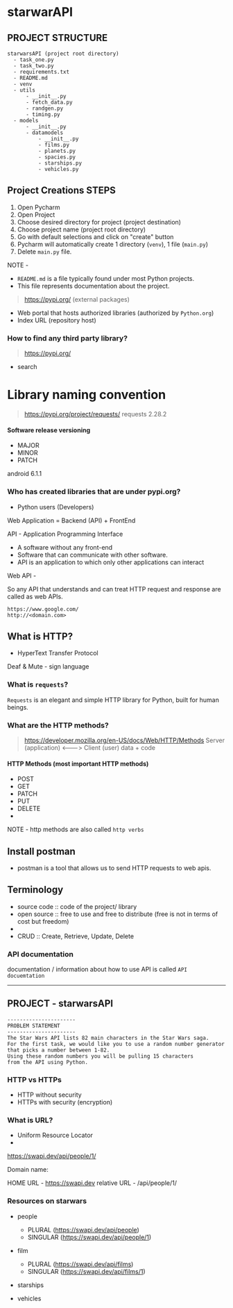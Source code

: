 # starwarAPI


## PROJECT STRUCTURE

```
starwarsAPI (project root directory)
  - task_one.py 
  - task_two.py
  - requirements.txt
  - README.md 
  - venv  
  - utils
      - __init__.py
      - fetch_data.py
      - randgen.py
      - timing.py
  - models
      - __init__.py
      - datamodels
          - __init__.py
          - films.py
          - planets.py 
          - spacies.py
          - starships.py
          - vehicles.py
```




## Project Creations STEPS

1. Open Pycharm
2. Open Project
3. Choose desired directory for project (project destination)
4. Choose project name (project root directory)
5. Go with default selections and click on "create" button
6. Pycharm will automatically create 1 directory (`venv`), 1 file (`main.py`)
7. Delete `main.py` file.


NOTE - 

- `README.md` is a file typically found under most Python projects.
- This file represents documentation about the project.


> https://pypi.org/  (external packages)
- Web portal that hosts authorized libraries (authorized by `Python.org`)
- Index URL (repository host)


### How to find any third party library?

> https://pypi.org/ 
- search

# Library naming convention

> https://pypi.org/project/requests/
requests 2.28.2

#### Software release versioning
- MAJOR
- MINOR
- PATCH

android 6.1.1


### Who has created libraries that are under pypi.org?
- Python users (Developers)

Web Application = Backend (API) + FrontEnd

API - Application Programming Interface
- A software without any front-end
- Software that can communicate with other software.
- API is an application to which only other applications can interact

Web API -

So any API that understands and can treat HTTP request and response are called 
as web APIs.

```
https://www.google.com/
http://<domain.com>
```

## What is HTTP?
- HyperText Transfer Protocol

Deaf & Mute - sign language


### What is `requests`?

`Requests` is an elegant and simple HTTP library for Python,
built for human beings.


### What are the HTTP methods?
> https://developer.mozilla.org/en-US/docs/Web/HTTP/Methods
Server (application) <---> Client (user)
data + code


#### HTTP Methods (most important HTTP methods)

- POST
- GET
- PATCH
- PUT
- DELETE
- 
NOTE - http methods are also called `http verbs`


## Install postman
- postman is a tool that allows us to send HTTP requests to web apis.




## Terminology

- source code :: code of the project/ library
- open source :: free to use and free to distribute 
                 (free is not in terms of cost but freedom)
- 
- CRUD :: Create, Retrieve, Update, Delete


### API documentation
documentation / information about how to use API is called `API docuemtation`

----------------------
PROJECT - starwarsAPI
----------------------

```text
----------------------
PROBLEM STATEMENT
----------------------
The Star Wars API lists 82 main characters in the Star Wars saga.
For the first task, we would like you to use a random number generator
that picks a number between 1-82.
Using these random numbers you will be pulling 15 characters
from the API using Python.
```

### HTTP vs HTTPs

- HTTP without security
- HTTPs with security (encryption)


### What is URL?
- Uniform Resource Locator
- 
https://swapi.dev/api/people/1/

Domain name: 

HOME URL -   https://swapi.dev
relative URL - /api/people/1/


### Resources on starwars
- people
  - PLURAL   (https://swapi.dev/api/people)
  - SINGULAR (https://swapi.dev/api/people/1)
  
- film
  - PLURAL   (https://swapi.dev/api/films)
  - SINGULAR (https://swapi.dev/api/films/1)
  
- starships
- vehicles
